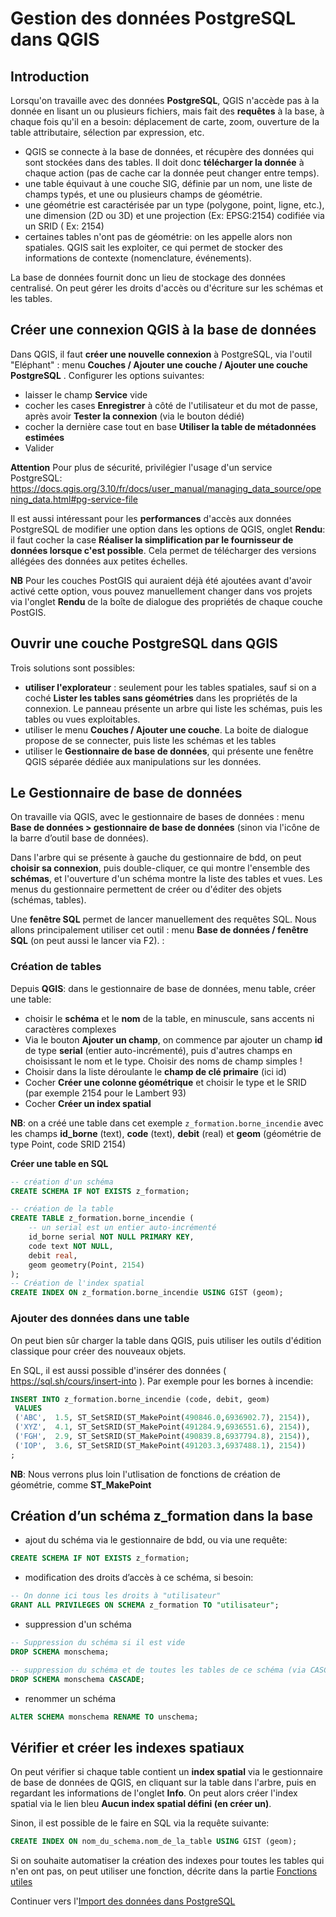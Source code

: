 # Gestion des données PostgreSQL dans QGIS

## Introduction

Lorsqu'on travaille avec des données **PostgreSQL**, QGIS n'accède pas à la donnée en lisant un ou plusieurs fichiers, mais fait des **requêtes** à la base, à chaque fois qu'il en a besoin: déplacement de carte, zoom, ouverture de la table attributaire, sélection par expression, etc.

* QGIS se connecte à la base de données, et récupère des données qui sont stockées dans des tables. Il doit donc **télécharger la donnée** à chaque action (pas de cache car la donnée peut changer entre temps).
* une table équivaut à une couche SIG, définie par un nom, une liste de champs typés, et une ou plusieurs champs de géométrie.
* une géométrie est caractérisée par un type (polygone, point, ligne, etc.), une dimension (2D ou 3D) et une projection (Ex: EPSG:2154) codifiée via un SRID ( Ex: 2154)
* certaines tables n'ont pas de géométrie: on les appelle alors non spatiales. QGIS sait les exploiter, ce qui permet de stocker des informations de contexte (nomenclature, événements).

La base de données fournit donc un lieu de stockage des données centralisé. On peut gérer les droits d'accès ou d'écriture sur les schémas et les tables.


## Créer une connexion QGIS à la base de données

Dans QGIS, il faut **créer une nouvelle connexion** à PostgreSQL, via l'outil "Eléphant" : menu **Couches / Ajouter une couche / Ajouter une couche PostgreSQL** . Configurer les options suivantes:

* laisser le champ **Service** vide
* cocher les cases **Enregistrer** à côté de l'utilisateur et du mot de passe, après avoir **Tester la connexion** (via le bouton dédié)
* cocher la dernière case tout en base **Utiliser la table de métadonnées estimées**
* Valider

**Attention** Pour plus de sécurité, privilégier l'usage d'un service PostgreSQL: 
https://docs.qgis.org/3.10/fr/docs/user_manual/managing_data_source/opening_data.html#pg-service-file

Il est aussi intéressant pour les **performances** d'accès aux données PostgreSQL de modifier une option dans les options de QGIS, onglet **Rendu**: il faut cocher la case **Réaliser la simplification par le fournisseur de données lorsque c'est possible**. Cela permet de télécharger des versions allégées des données aux petites échelles.

**NB** Pour les couches PostGIS qui auraient déjà été ajoutées avant d'avoir activé cette option, vous pouvez manuellement changer dans vos projets via l'onglet **Rendu** de la boîte de dialogue des propriétés de chaque couche PostGIS.

## Ouvrir une couche PostgreSQL dans QGIS

Trois solutions sont possibles:

* **utiliser l'explorateur** : seulement pour les tables spatiales, sauf si on a coché **Lister les tables sans géométries** dans les propriétés de la connexion. Le panneau présente un arbre qui liste les schémas, puis les tables ou vues exploitables.
* utiliser le menu **Couches / Ajouter une couche**. La boite de dialogue propose de se connecter, puis liste les schémas et les tables
* utiliser le **Gestionnaire de base de données**, qui présente une fenêtre QGIS séparée dédiée aux manipulations sur les données.

## Le Gestionnaire de base de données

On travaille via QGIS, avec le gestionnaire de bases de données : menu **Base de données > gestionnaire de base de données** (sinon via l'icône de la barre d’outil base de données).

Dans l'arbre qui se présente à gauche du gestionnaire de bdd, on peut **choisir sa connexion**, puis double-cliquer, ce qui montre l'ensemble des **schémas**, et l'ouverture d'un schéma montre la liste des tables et vues. Les menus du gestionnaire permettent de créer ou d'éditer des objets (schémas, tables).

Une **fenêtre SQL** permet de lancer manuellement des requêtes SQL. Nous allons principalement utiliser cet outil : menu **Base de données / fenêtre SQL** (on peut aussi le lancer via F2). :

### Création de tables

Depuis **QGIS**: dans le gestionnaire de base de données, menu table, créer une table:

* choisir le **schéma** et le **nom** de la table, en minuscule, sans accents ni caractères complexes
* Via le bouton **Ajouter un champ**, on commence par ajouter un champ **id** de type **serial** (entier auto-incrémenté), puis d'autres champs en choisissant le nom et le type. Choisir des noms de champ simples !
* Choisir dans la liste déroulante le **champ de clé primaire** (ici id)
* Cocher **Créer une colonne géométrique** et choisir le type et le SRID (par exemple 2154 pour le Lambert 93)
* Cocher **Créer un index spatial**

**NB**: on a créé une table dans cet exemple `z_formation.borne_incendie` avec les champs **id_borne** (text), **code** (text), **debit** (real) et **geom** (géométrie de type Point, code SRID 2154)

**Créer une table en SQL**

```sql
-- création d'un schéma
CREATE SCHEMA IF NOT EXISTS z_formation;

-- création de la table
CREATE TABLE z_formation.borne_incendie (
    -- un serial est un entier auto-incrémenté
    id_borne serial NOT NULL PRIMARY KEY,
    code text NOT NULL,
    debit real,
    geom geometry(Point, 2154)
);
-- Création de l'index spatial
CREATE INDEX ON z_formation.borne_incendie USING GIST (geom);

```

### Ajouter des données dans une table

On peut bien sûr charger la table dans QGIS, puis utiliser les outils d'édition classique pour créer des nouveaux objets.

En SQL, il est aussi possible d'insérer des données ( https://sql.sh/cours/insert-into ). Par exemple pour les bornes à incendie:


```sql
INSERT INTO z_formation.borne_incendie (code, debit, geom)
 VALUES
 ('ABC',  1.5, ST_SetSRID(ST_MakePoint(490846.0,6936902.7), 2154)),
 ('XYZ',  4.1, ST_SetSRID(ST_MakePoint(491284.9,6936551.6), 2154)),
 ('FGH',  2.9, ST_SetSRID(ST_MakePoint(490839.8,6937794.8), 2154)),
 ('IOP',  3.6, ST_SetSRID(ST_MakePoint(491203.3,6937488.1), 2154))
;
```

**NB**: Nous verrons plus loin l'utlisation de fonctions de création de géométrie, comme **ST_MakePoint**


## Création d’un schéma z_formation dans la base

* ajout du schéma via le gestionnaire de bdd, ou via une requête:

```sql
CREATE SCHEMA IF NOT EXISTS z_formation;
```

* modification des droits d’accès à ce schéma, si besoin:

```sql
-- On donne ici tous les droits à "utilisateur"
GRANT ALL PRIVILEGES ON SCHEMA z_formation TO "utilisateur";
```

* suppression d'un schéma

```sql
-- Suppression du schéma si il est vide
DROP SCHEMA monschema;

-- suppression du schéma et de toutes les tables de ce schéma (via CASCADE) !!! ATTENTION !!!
DROP SCHEMA monschema CASCADE;
```

* renommer un schéma

```sql
ALTER SCHEMA monschema RENAME TO unschema;
```

## Vérifier et créer les indexes spatiaux

On peut vérifier si chaque table contient un **index spatial** via le gestionnaire de base de données de QGIS, en cliquant sur la table dans l'arbre, puis en regardant les informations de l'onglet **Info**. On peut alors créer l'index spatial via le lien bleu **Aucun index spatial défini (en créer un)**.

Sinon, il est possible de le faire en SQL via la requête suivante:

```sql
CREATE INDEX ON nom_du_schema.nom_de_la_table USING GIST (geom);
```

Si on souhaite automatiser la création des indexes pour toutes les tables qui n'en ont pas, on peut utiliser une fonction, décrite dans la partie [Fonctions utiles](./utils.md)

Continuer vers l'[Import des données dans PostgreSQL](./import_data.md)
